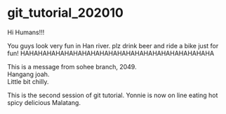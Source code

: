 # git_tutorial_202010

Hi Humans!!!

You guys look very fun in Han river.
plz drink beer and ride a bike just for fun! 
HAHAHAHAHAHAHAHAHAHAHAHAHAHAHAHAHAHAHAHAHAHA

This is a message from sohee branch, 2049.<br>
Hangang joah.<br>
Little bit chilly.

This is the second session of git tutorial.
Yonnie is now on line eating hot spicy delicious Malatang.
